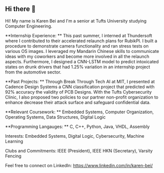 ## Hi there 👋

<!--
**kbei5234/kbei5234** is a ✨ _special_ ✨ repository because its `README.md` (this file) appears on your GitHub profile.

Here are some ideas to get you started:

- 🔭 I’m currently working on ...
- 🌱 I’m currently learning ...
- 👯 I’m looking to collaborate on ...
- 🤔 I’m looking for help with ...
- 💬 Ask me about ...
- 📫 How to reach me: ...
- 😄 Pronouns: ...
- ⚡ Fun fact: ...
-->

Hi! My name is Karen Bei and I'm a senior at Tufts University studying Computer Engineering. 

**Internship Experience: **
This past summer, I interned at Thundersoft where I contributed to their accelerated relaunch plans for RubikPI. I built a procedure to demonstrate camera functionality and ran stress tests on various OS images. I leveraged my Mandarin Chinese skills to communicate ideas with my coworkers and become more involved in all the relaunch aspects. Furthermore, I designed a CNN-LSTM model to predict intoxicated states on drunk drivers that had 1.25% variation in an internship project from the automotive sector. 

**Past Projects: **
Through Break Through Tech AI at MIT, I presented at Cadence Design Systems a CNN classification project that predicted with 92% accuracy the validity of PCB Designs. With the Tufts Cybersecurity Clinic, I also proposed two policies to our partner non-profit organization to enhance decrease their attack surface and safeguard confidential data. 

**Relevant Coursework: **
Embedded Systems, Computer Organization, Operating Systems, Data Structures, Digital Logic

**Programming Langauges: **
C, C++, Python, Java, VHDL, Assembly

Interests: Embedded Systems, Digital Logic, Cybersecurity, Machine Learning

Clubs and Commitments: IEEE (President), IEEE HKN (Secretary), Varsity Fencing

Feel free to connect on LinkedIn: https://www.linkedin.com/in/karen-bei/
